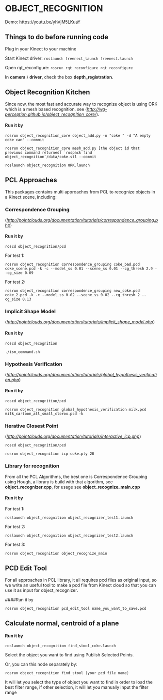# OBJECT_RECOGNITION
 Demo: https://youtu.be/yhVjM5LKuaY
## Things to do before running code

Plug in your Kinect to your machine

Start Kinect driver: `roslaunch freenect_launch freenect.launch`

Open rqt_reconfigure: `rosrun rqt_reconfigure rqt_reconfigure`

In **camera** / **driver**, check the box **depth_registration**.

## Object Recognition Kitchen

Since now, the most fast and accurate way to recognize object is using ORK which is a mesh based recognition, see (*http://wg-perception.github.io/object_recognition_core/*).

#### Run it by
`rosrun object_recognition_core object_add.py -n "coke " -d "A empty coke can" --commit`

``rosrun object_recognition_core mesh_add.py [the object id that previous command returned] `rospack find object_recognition`/data/coke.stl --commit``

`roslaunch object_recognition ORK.launch`

## PCL Approaches

This packages contains multi approaches from PCL to recognize objects in a Kinect scene, including:

### Correspondence Grouping 
(*http://pointclouds.org/documentation/tutorials/correspondence_grouping.php*)

#### Run it by 

`roscd object_recognition/pcd`

For test 1:

`rosrun object_recognition correspondence_grouping coke_bad.pcd coke_scene.pcd -k -c --model_ss 0.01 --scene_ss 0.01 --cg_thresh 2.9 --cg_size 0.09 `

For test 2:

` rosrun object_recognition correspondence_grouping new_coke.pcd coke_2.pcd -k -c --model_ss 0.02 --scene_ss 0.02 --cg_thresh 2 --cg_size 0.13 `

### Implicit Shape Model 
(*http://pointclouds.org/documentation/tutorials/implicit_shape_model.php*)

#### Run it by

`roscd object_recognition`

`./ism_command.sh`

### Hypothesis Verification 
(*http://pointclouds.org/documentation/tutorials/global_hypothesis_verification.php*)

#### Run it by

`roscd object_recognition/pcd`

`rosrun object_recognition global_hypothesis_verification milk.pcd milk_cartoon_all_small_clorox.pcd -k`

### Iterative Closest Point 
(*http://pointclouds.org/documentation/tutorials/interactive_icp.php*)

`roscd object_recognition/pcd`

`rosrun object_recognition icp coke.ply 20`

### Library for recognition
From all the PCL Algorithms, the best one is Correspondence Grouping using Hough, a library is build with that algorithm, see **object_recognizer.cpp**, for usage see **object_recognize_main.cpp**

#### Run it by

For test 1:

`roslaunch object_recognition object_recognizer_test1.launch`

For test 2:

`roslaunch object_recognition object_recognizer_test2.launch`

For test 3:

`rosrun object_recognition object_recognize_main`


## PCD Edit Tool

For all approaches in PCL library, it all requires pcd files as original input, so we write an useful tool to make a pcd file from Kinect cloud so that you can use it as input for object_recognizer.

####Run it by

`rosrun object_recognition pcd_edit_tool name_you_want_to_save.pcd`



## Calculate normal, centroid of a plane

#### Run it by

`roslaunch object_recognition find_stool_coke.launch`

Select the object you want to find using Publish Selected Points.

Or, you can this node separately by:

`rosrun object_recognition find_stool (your pcd file name)`

It will let you select the type of object you want to find in order to load the best filter range, if other selection, it will let you manually input the filter range



    
